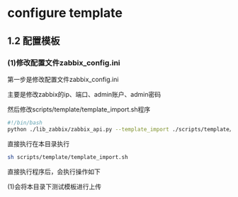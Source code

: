 # configure template


<h2 name="1.2">1.2 配置模板</h2>

<h3>(1)修改配置文件zabbix_config.ini</h3>

第一步是修改配置文件zabbix_config.ini 

主要是修改zabbix的ip、端口、admin账户、admin密码

然后修改scripts/template/template_import.sh程序

```bash
#!/bin/bash
python ./lib_zabbix/zabbix_api.py --template_import ./scripts/template/ceshi_templates.xml
``` 
直接执行在本目录执行 

```bash
sh scripts/template/template_import.sh
```
直接执行程序后，会执行操作如下

(1)会将本目录下测试模板进行上传
